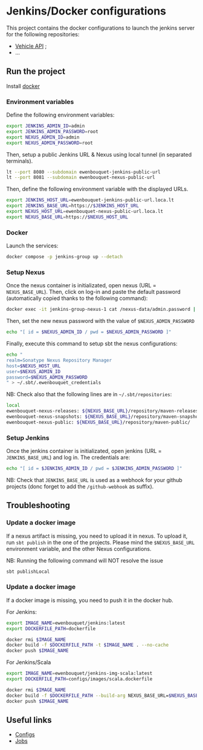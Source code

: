 # Jenkins/Docker configurations

This project contains the docker configurations to launch the jenkins server for the following repositories:
- [Vehicle API](https://github.com/iFairPlay22/Scala-Vehicles-API) ;
- ...

## Run the project

Install [docker](https://www.docker.com/)

### Environment variables

Define the following environment variables: 
```sh
export JENKINS_ADMIN_ID=admin
export JENKINS_ADMIN_PASSWORD=root
export NEXUS_ADMIN_ID=admin
export NEXUS_ADMIN_PASSWORD=root
``` 

Then, setup a public Jenkins URL & Nexus using local tunnel (in separated terminals).
```sh
lt --port 8080 --subdomain ewenbouquet-jenkins-public-url
lt --port 8081 --subdomain ewenbouquet-nexus-public-url
```

Then, define the following environment variable with the displayed URLs.
```sh
export JENKINS_HOST_URL=ewenbouquet-jenkins-public-url.loca.lt
export JENKINS_BASE_URL=https://$JENKINS_HOST_URL
export NEXUS_HOST_URL=ewenbouquet-nexus-public-url.loca.lt
export NEXUS_BASE_URL=https://$NEXUS_HOST_URL
```

### Docker

Launch the services:
```sh
docker compose -p jenkins-group up --detach
```

### Setup Nexus

Once the nexus container is initializated, open nexus (URL = `NEXUS_BASE_URL`). Then, click on log-in and paste the default password (automatically copied thanks to the following command):
```sh
docker exec -it jenkins-group-nexus-1 cat /nexus-data/admin.password | pbcopy
```

Then, set the new nexus password with the value of `$NEXUS_ADMIN_PASSWORD`
```sh
echo "[ id = $NEXUS_ADMIN_ID / pwd = $NEXUS_ADMIN_PASSWORD ]"
```

Finally, execute this command to setup sbt the nexus configurations:
```sh
echo "
realm=Sonatype Nexus Repository Manager
host=$NEXUS_HOST_URL
user=$NEXUS_ADMIN_ID
password=$NEXUS_ADMIN_PASSWORD
" > ~/.sbt/.ewenbouquet_credentials
```

NB: Check also that the following lines are in `~/.sbt/repositories`:
```sh
local
ewenbouquet-nexus-releases: ${NEXUS_BASE_URL}/repository/maven-releases/
ewenbouquet-nexus-snapshots: ${NEXUS_BASE_URL}/repository/maven-snapshots/
ewenbouquet-nexus-public: ${NEXUS_BASE_URL}/repository/maven-public/
```

### Setup Jenkins

Once the jenkins container is initializated, open jenkins (URL = `JENKINS_BASE_URL`) and log in. The credentials are:
```sh
echo "[ id = $JENKINS_ADMIN_ID / pwd = $JENKINS_ADMIN_PASSWORD ]"
```

NB: Check that `JENKINS_BASE_URL` is used as a webhook for your github projects (donc forget to add the `/github-webhook` as suffix).

## Troubleshooting

### Update a docker image

If a nexus artifact is missing, you need to upload it in nexus. To upload it, run `sbt publish` in the one of the projects. Please mind the `$NEXUS_BASE_URL` environment variable, and the other Nexus configurations.

NB: Running the following command will NOT resolve the issue
```sh
sbt publishLocal
```

### Update a docker image

If a docker image is missing, you need to push it in the docker hub.

For Jenkins: 
```sh
export IMAGE_NAME=ewenbouquet/jenkins:latest
export DOCKERFILE_PATH=dockerfile

docker rmi $IMAGE_NAME
docker build -f $DOCKERFILE_PATH -t $IMAGE_NAME . --no-cache
docker push $IMAGE_NAME
```

For Jenkins/Scala
```sh
export IMAGE_NAME=ewenbouquet/jenkins-img-scala:latest
export DOCKERFILE_PATH=configs/images/scala.dockerfile

docker rmi $IMAGE_NAME
docker build -f $DOCKERFILE_PATH --build-arg NEXUS_BASE_URL=$NEXUS_BASE_URL --build-arg NEXUS_HOST_URL=$NEXUS_HOST_URL --build-arg NEXUS_ADMIN_ID=$NEXUS_ADMIN_ID --build-arg NEXUS_ADMIN_PASSWORD=$NEXUS_ADMIN_PASSWORD -t $IMAGE_NAME . --no-cache
docker push $IMAGE_NAME
```

## Useful links

- [Configs](https://github.com/abrahamNtd/poc-jenkins-jcasc)
- [Jobs](https://jenkinsci.github.io/job-dsl-plugin/#path/job)